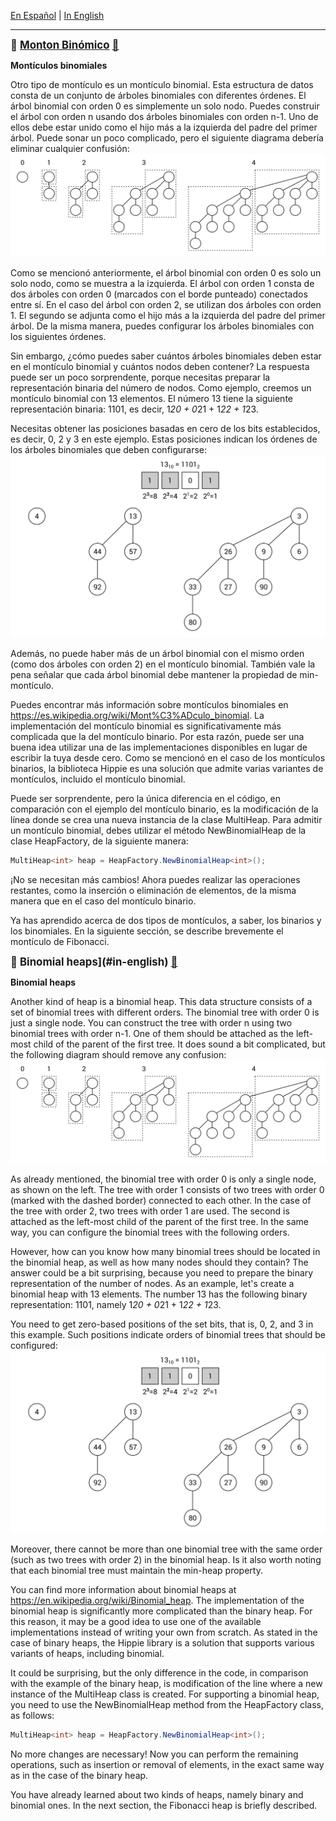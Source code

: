 [En Español](#en-español) | [In English](#in-english) [](#top)

---
<!-- **<span id="en-español" span style="font-size: larger;">Ejemplo: jerarquía de identificadores </span>** -->

<a id="en-español"></a>
**<span style="font-size: larger;">🔗 [Monton Binómico](#en-español) [🔼](#top)</span>**

**Montículos binomiales**

Otro tipo de montículo es un montículo binomial. Esta estructura de datos consta de un conjunto de árboles binomiales con diferentes órdenes. El árbol binomial con orden 0 es simplemente un solo nodo. Puedes construir el árbol con orden n usando dos árboles binomiales con orden n-1. Uno de ellos debe estar unido como el hijo más a la izquierda del padre del primer árbol. Puede sonar un poco complicado, pero el siguiente diagrama debería eliminar cualquier confusión:
![](./images/1.png)

Como se mencionó anteriormente, el árbol binomial con orden 0 es solo un solo nodo, como se muestra a la izquierda. El árbol con orden 1 consta de dos árboles con orden 0 (marcados con el borde punteado) conectados entre sí. En el caso del árbol con orden 2, se utilizan dos árboles con orden 1. El segundo se adjunta como el hijo más a la izquierda del padre del primer árbol. De la misma manera, puedes configurar los árboles binomiales con los siguientes órdenes.

Sin embargo, ¿cómo puedes saber cuántos árboles binomiales deben estar en el montículo binomial y cuántos nodos deben contener? La respuesta puede ser un poco sorprendente, porque necesitas preparar la representación binaria del número de nodos. Como ejemplo, creemos un montículo binomial con 13 elementos. El número 13 tiene la siguiente representación binaria: 1101, es decir, 1*20 + 0*21 + 1*22 + 1*23.

Necesitas obtener las posiciones basadas en cero de los bits establecidos, es decir, 0, 2 y 3 en este ejemplo. Estas posiciones indican los órdenes de los árboles binomiales que deben configurarse:
![](./images/2.png)

Además, no puede haber más de un árbol binomial con el mismo orden (como dos árboles con orden 2) en el montículo binomial. También vale la pena señalar que cada árbol binomial debe mantener la propiedad de min-montículo.

Puedes encontrar más información sobre montículos binomiales en https://es.wikipedia.org/wiki/Mont%C3%ADculo_binomial.
La implementación del montículo binomial es significativamente más complicada que la del montículo binario. Por esta razón, puede ser una buena idea utilizar una de las implementaciones disponibles en lugar de escribir la tuya desde cero. Como se mencionó en el caso de los montículos binarios, la biblioteca Hippie es una solución que admite varias variantes de montículos, incluido el montículo binomial.

Puede ser sorprendente, pero la única diferencia en el código, en comparación con el ejemplo del montículo binario, es la modificación de la línea donde se crea una nueva instancia de la clase MultiHeap. Para admitir un montículo binomial, debes utilizar el método NewBinomialHeap de la clase HeapFactory, de la siguiente manera:
```c#
MultiHeap<int> heap = HeapFactory.NewBinomialHeap<int>();
```
¡No se necesitan más cambios! Ahora puedes realizar las operaciones restantes, como la inserción o eliminación de elementos, de la misma manera que en el caso del montículo binario.

Ya has aprendido acerca de dos tipos de montículos, a saber, los binarios y los binomiales. En la siguiente sección, se describe brevemente el montículo de Fibonacci.
<!-- <a id="in-english"></a>
**<span id="in-english" span style="font-size: larger;">Example – hierarchy of identifiers(#in-english)</span>** -->

<a id="in-english"></a>
**<span style="font-size: larger;">🔗 Binomial heaps](#in-english) [🔼](#top)</span>**

**Binomial heaps**

Another kind of heap is a binomial heap. This data structure consists of a set of binomial trees with different orders. The binomial tree with order 0 is just a single node. You can construct the tree with order n using two binomial trees with order n-1. One of them should be attached as the left-most child of the parent of the first tree. It does sound a bit complicated, but the following diagram should remove any confusion:
![](./images/1.png)

As already mentioned, the binomial tree with order 0 is only a single node, as shown on the left. The tree with order 1 consists of two trees with order 0 (marked with the dashed border) connected to each other. In the case of the tree with order 2, two trees with order 1 are used. The second is attached as the left-most child of the parent of the first tree. In the same way, you can configure the binomial trees with the following orders.

However, how can you know how many binomial trees should be located in the binomial heap, as well as how many nodes should they contain? The answer could be a bit surprising, because you need to prepare the binary representation of the number of nodes. As an example, let's create a binomial heap with 13 elements. The number 13 has the following binary representation: 1101, namely 1*20 + 0*21 + 1*22 + 1*23.

You need to get zero-based positions of the set bits, that is, 0, 2, and 3 in this example. Such positions indicate orders of binomial trees that should be configured:
![](./images/2.png)

Moreover, there cannot be more than one binomial tree with the same order (such as two trees with order 2) in the binomial heap. Is it also worth noting that each binomial tree must maintain the min-heap property.

You can find more information about binomial heaps at https://en.wikipedia.org/wiki/Binomial_heap.
The implementation of the binomial heap is significantly more complicated than the binary heap. For this reason, it may be a good idea to use one of the available implementations instead of writing your own from scratch. As stated in the case of binary heaps, the Hippie library is a solution that supports various variants of heaps, including binomial.

It could be surprising, but the only difference in the code, in comparison with the example of the binary heap, is modification of the line where a new instance of the MultiHeap class is created. For supporting a binomial heap, you need to use the NewBinomialHeap method from the HeapFactory class, as follows:
```c#
MultiHeap<int> heap = HeapFactory.NewBinomialHeap<int>();
```
No more changes are necessary! Now you can perform the remaining operations, such as insertion or removal of elements, in the exact same way as in the case of the binary heap.

You have already learned about two kinds of heaps, namely binary and binomial ones. In the next section, the Fibonacci heap is briefly described.
